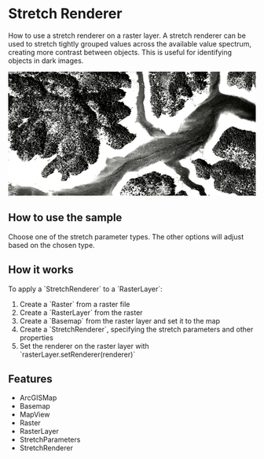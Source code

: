 <h1>Stretch Renderer</h1>

<p>How to use a stretch renderer on a raster layer. A stretch renderer can be used to stretch tightly grouped values 
across the available value spectrum, creating more contrast between objects. This is useful for identifying objects 
in dark images.</p>

<p><img src="StretchRenderer.png"/></p>

<h2>How to use the sample</h2>

<p>Choose one of the stretch parameter types. The other options will adjust based on the chosen type.</p>

<h2>How it works</h2>

<p>To apply a `StretchRenderer` to a `RasterLayer`:</p>
<ol>
  <li>Create a `Raster` from a raster file</li>
  <li>Create a `RasterLayer` from the raster</li>
  <li>Create a `Basemap` from the raster layer and set it to the map</li>
  <li>Create a `StretchRenderer`, specifying the stretch parameters and other properties</li>
  <li>Set the renderer on the raster layer with `rasterLayer.setRenderer(renderer)`</li>
</ol>

<h2>Features</h2>

<ul>
  <li>ArcGISMap</li>
  <li>Basemap</li>
  <li>MapView</li>
  <li>Raster</li>
  <li>RasterLayer</li>
  <li>StretchParameters</li>
  <li>StretchRenderer</li>
</ul>
